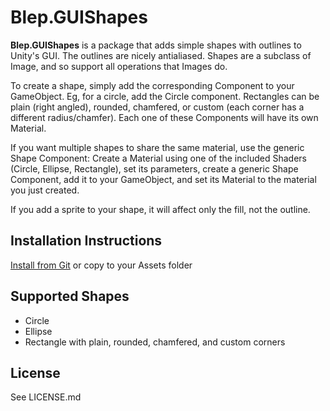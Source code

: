 Blep.GUIShapes
===============

**Blep.GUIShapes** is a package that adds simple shapes with outlines to Unity's
GUI. The outlines are nicely antialiased. Shapes are a subclass of Image, and so
support all operations that Images do.

To create a shape, simply add the corresponding Component to your GameObject.
Eg, for a circle, add the Circle component. Rectangles can be plain (right
angled), rounded, chamfered, or custom (each corner has a different
radius/chamfer). Each one of these Components will have its own Material.

If you want multiple shapes to share the same material, use the generic Shape
Component: Create a Material using one of the included Shaders (Circle, Ellipse,
Rectangle), set its parameters, create a generic Shape Component, add it to your
GameObject, and set its Material to the material you just created.

If you add a sprite to your shape, it will affect only the fill, not the outline.

Installation Instructions
-------------------------

[Install from Git](https://docs.unity3d.com/Manual/upm-ui-giturl.html) or copy
to your Assets folder


Supported Shapes
--------------------

* Circle
* Ellipse
* Rectangle with plain, rounded, chamfered, and custom corners

License
-------

See LICENSE.md
